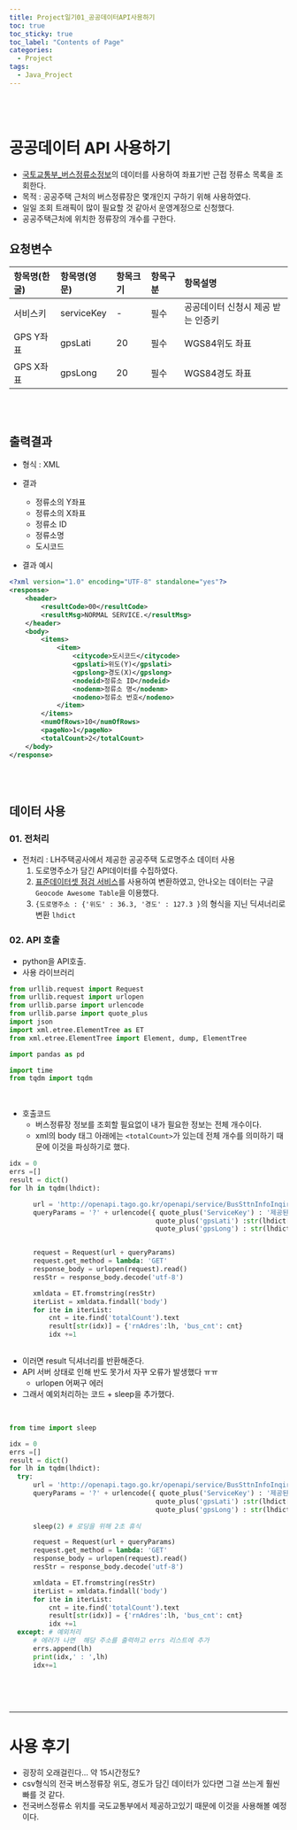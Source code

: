```yaml
---
title: Project일기01_공공데이터API사용하기
toc: true
toc_sticky: true
toc_label: "Contents of Page"
categories:
  - Project
tags:
  - Java_Project
---
```


<br><br>

# 공공데이터 API 사용하기
* [국토교통부_버스정류소정보](https://www.data.go.kr/tcs/dss/selectApiDataDetailView.do?publicDataPk=15000759)의 데이터를 사용하여 좌표기반 근접 정류소 목록을 조회한다.
* 목적 : 공공주택 근처의 버스정류장은 몇개인지 구하기 위해 사용하였다.
* 일일 조회 트래픽이 많이 필요할 것 같아서 운영계정으로 신청했다.
* 공공주택근처에 위치한 정류장의 개수를 구한다.

## 요청변수

| 항목명(한굴) | 항목명(영문) | 항목크기 | 항목구분 | 항목설명 |
|:---|:---|:---|:---|:---|
| 서비스키 | serviceKey | - | 필수 | 공공데이터 신청시 제공 받는 인증키 |
| GPS Y좌표 | gpsLati | 20 | 필수 | WGS84위도 좌표 |
| GPS X좌표 | gpsLong | 20 | 필수 | WGS84경도 좌표 |

<br><br>

## 출력결과
* 형식 : XML
* 결과
  - 정류소의 Y좌표
  - 정류소의 X좌표
  - 정류소 ID
  - 정류소명
  - 도시코드

* 결과 예시

```xml
<?xml version="1.0" encoding="UTF-8" standalone="yes"?>
<response>
    <header>
        <resultCode>00</resultCode>
        <resultMsg>NORMAL SERVICE.</resultMsg>
    </header>
    <body>
        <items>
            <item>
                <citycode>도시코드</citycode>
                <gpslati>위도(Y)</gpslati>
                <gpslong>경도(X)</gpslong>
                <nodeid>정류소 ID</nodeid>
                <nodenm>정류소 명</nodenm>
                <nodeno>정류소 번호</nodeno>
            </item>
        </items>
        <numOfRows>10</numOfRows>
        <pageNo>1</pageNo>
        <totalCount>2</totalCount>
    </body>
</response>
```

<br><br>

## 데이터 사용
### 01. 전처리
* 전처리 : LH주택공사에서 제공한 공공주택 도로명주소 데이터 사용
  1. 도로명주소가 담긴 API데이터를 수집하였다.
  2. [표준데이터셋 점검 서비스](https://gooddata.go.kr/stdsvc/dataReg.do)를 사용하여 변환하였고, 안나오는 데이터는 구글 `Geocode Awesome Table`을 이용했다.
  3. `{도로명주소 : {'위도' : 36.3, '경도' : 127.3 }`의 형식을 지닌 딕셔너리로 변환 `lhdict`

### 02. API 호출
* python을 API호출.
* 사용 라이브러리

```python
from urllib.request import Request
from urllib.request import urlopen
from urllib.parse import urlencode
from urllib.parse import quote_plus
import json
import xml.etree.ElementTree as ET
from xml.etree.ElementTree import Element, dump, ElementTree

import pandas as pd

import time
from tqdm import tqdm
```

<br>

* 호출코드
  - 버스정류장 정보를 조회할 필요없이 내가 필요한 정보는 전체 개수이다.
  - xml의 body 태그 아래에는 `<totalCount>`가 있는데 전체 개수를 의미하기 때문에 이것을 파싱하기로 했다.


```python
idx = 0
errs =[]
result = dict()
for lh in tqdm(lhdict):

      url = 'http://openapi.tago.go.kr/openapi/service/BusSttnInfoInqireService/getCrdntPrxmtSttnList'
      queryParams = '?' + urlencode({ quote_plus('ServiceKey') : '제공된 ServiceKey', 
                                     quote_plus('gpsLati') :str(lhdict[lh]['위도']),    # 위도 
                                     quote_plus('gpsLong') : str(lhdict[lh]['경도']) }) # 경도


      request = Request(url + queryParams)
      request.get_method = lambda: 'GET'
      response_body = urlopen(request).read()
      resStr = response_body.decode('utf-8')

      xmldata = ET.fromstring(resStr)
      iterList = xmldata.findall('body')
      for ite in iterList:
          cnt = ite.find('totalCount').text
          result[str(idx)] = {'rnAdres':lh, 'bus_cnt': cnt}
          idx +=1
  
```

* 이러면 result 딕셔너리를 반환해준다.
* API 서버 상태로 인해 반도 못가서 자꾸 오류가 발생했다 ㅠㅠ
  - urlopen 어쩌구 에러
* 그래서 예외처리하는 코드 +  sleep을 추가했다.

<br>

```python
from time import sleep

idx = 0
errs =[]
result = dict()
for lh in tqdm(lhdict):
  try: 
      url = 'http://openapi.tago.go.kr/openapi/service/BusSttnInfoInqireService/getCrdntPrxmtSttnList'
      queryParams = '?' + urlencode({ quote_plus('ServiceKey') : '제공된 ServiceKey', 
                                     quote_plus('gpsLati') :str(lhdict[lh]['위도']),    # 위도 
                                     quote_plus('gpsLong') : str(lhdict[lh]['경도']) }) # 경도
      
      sleep(2) # 로딩을 위해 2초 휴식

      request = Request(url + queryParams)
      request.get_method = lambda: 'GET'
      response_body = urlopen(request).read()
      resStr = response_body.decode('utf-8')

      xmldata = ET.fromstring(resStr)
      iterList = xmldata.findall('body')
      for ite in iterList:
          cnt = ite.find('totalCount').text
          result[str(idx)] = {'rnAdres':lh, 'bus_cnt': cnt}
          idx +=1
  except: # 예외처리
      # 에러가 나면  해당 주소를 출력하고 errs 리스트에 추가
      errs.append(lh)
      print(idx,' : ',lh)
      idx+=1 
        
```

<br><br>

---

# 사용 후기
* 굉장히 오래걸린다... 약 15시간정도?
* csv형식의 전국 버스정류장 위도, 경도가 담긴 데이터가 있다면 그걸 쓰는게 훨씬 빠를 것 같다.
* 전국버스정류소 위치를 국도교통부에서 제공하고있기 때문에 이것을 사용해볼 예정이다.

<br><br><br><br>

